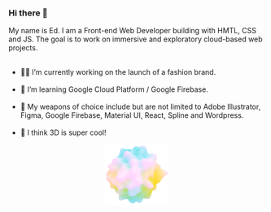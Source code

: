 ### Hi there 👋 
<div>
My name is Ed. I am a Front-end Web Developer building with HMTL, CSS and JS. The goal is to work on immersive and  exploratory cloud-based web projects.
</div>
<br>
<ul>
  <li>👷‍♂️ I’m currently working on the launch of a fashion brand.</li>
  <br>
  <li>🌱 I’m learning Google Cloud Platform / Google Firebase.</li>
  <br>
  <li>🔫 My weapons of choice include but are not limited to Adobe Illustrator, Figma, Google Firebase, Material UI, React, Spline and Wordpress.</li>
  <br>
  <li>🚀 I think 3D is super cool!</li>
</ul>
<div align="center">
<a href="https://edwindharris.dev" target="_blank"><img src="https://github.com/edwindharris/edwindharris/blob/main/images/ed-dev-thumb.png" style="width: 25%; height: 25%"/></a>
</div>
